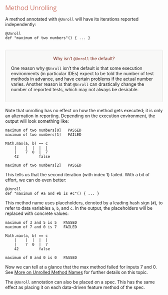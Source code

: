 <style>
h1,h2,h3,h4{font-family: "Open Sans","DejaVu Sans",sans-serif;font-weight: 300;font-style: normal; color: #ba3925;text-rendering: optimizeLegibility; margin-top: 1em; margin-bottom: .5em;}
h1{color: rgba(0,0,0,.85);}
blockquote{color: #998;font-style: italic;}

.sidebarblock{border-style:solid;border-width:1px;border-color:#e0e0dc;margin-bottom:1.25em;padding:1.25em;background:#f8f8f7;-webkit-border-radius:4px;border-radius:4px}
.sidebarblock>:first-child{margin-top:0}
.sidebarblock>:last-child{margin-bottom:0}
.sidebarblock>.content>.title{color:#7a2518;margin-top:0;text-align:center}
</style>

## Method Unrolling

A method annotated with `@Unroll` will have its iterations reported independently:

    @Unroll
    def "maximum of two numbers"() { ... }


<br>

<div class="sidebarblock">
<div class="content">
<div class="title">Why isn’t <code>@Unroll</code> the default?</div>
<div class="paragraph">
<p>One reason why <code>@Unroll</code> isn’t the default is that some execution environments (in particular IDEs) expect to be
told the number of test methods in advance, and have certain problems if the actual number varies. Another reason
is that <code>@Unroll</code> can drastically change the number of reported tests, which may not always be desirable.</p>
</div>
</div>
</div>


Note that unrolling has no effect on how the method gets executed; it is only an alternation in reporting. Depending on the execution environment, the output will look something like:

    maximum of two numbers[0]   PASSED
    maximum of two numbers[1]   FAILED
    
    Math.max(a, b) == c
        |    |  |  |  |
        |    7  0  |  7
        42         false
    
    maximum of two numbers[2]   PASSED


This tells us that the second iteration (with index 1) failed. With a bit of effort, we can do even better:

    
    @Unroll
    def "maximum of #a and #b is #c"() { ... }



This method name uses placeholders, denoted by a leading hash sign (`#`), to refer to data variables `a`, `b`, and `c`. In the output, the placeholders will be replaced with concrete values:


    maximum of 3 and 5 is 5   PASSED
    maximum of 7 and 0 is 7   FAILED
    
    Math.max(a, b) == c
        |    |  |  |  |
        |    7  0  |  7
        42         false
    
    maximum of 0 and 0 is 0   PASSED


Now we can tell at a glance that the max method failed for inputs 7 and 0. See [More on Unrolled Method Names](MoreOnUnrolledMethodNames.md) for further details on this topic.

The `@Unroll` annotation can also be placed on a spec. This has the same effect as placing it on each data-driven feature method of the spec.

